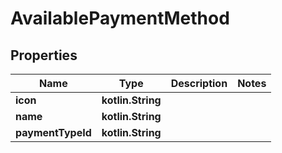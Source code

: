 
# AvailablePaymentMethod

## Properties
Name | Type | Description | Notes
------------ | ------------- | ------------- | -------------
**icon** | **kotlin.String** |  | 
**name** | **kotlin.String** |  | 
**paymentTypeId** | **kotlin.String** |  | 



